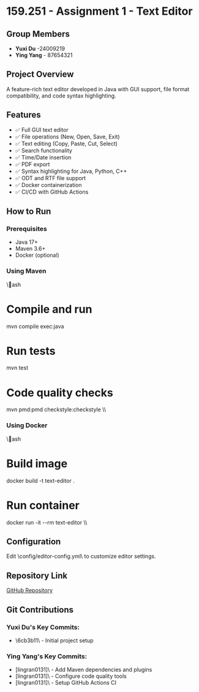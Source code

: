 ﻿# 159.251 - Assignment 1 - Text Editor

## Group Members
- **Yuxi Du** -24009219
- **Ying Yang** - 87654321

## Project Overview
A feature-rich text editor developed in Java with GUI support, file format compatibility, and code syntax highlighting.

## Features
- ✅ Full GUI text editor
- ✅ File operations (New, Open, Save, Exit)
- ✅ Text editing (Copy, Paste, Cut, Select)
- ✅ Search functionality
- ✅ Time/Date insertion
- ✅ PDF export
- ✅ Syntax highlighting for Java, Python, C++
- ✅ ODT and RTF file support
- ✅ Docker containerization
- ✅ CI/CD with GitHub Actions

## How to Run

### Prerequisites
- Java 17+
- Maven 3.6+
- Docker (optional)

### Using Maven
\\\ash
# Compile and run
mvn compile exec:java

# Run tests
mvn test

# Code quality checks
mvn pmd:pmd checkstyle:checkstyle
\\\

### Using Docker
\\\ash
# Build image
docker build -t text-editor .

# Run container
docker run -it --rm text-editor
\\\

## Configuration
Edit \config/editor-config.yml\ to customize editor settings.

## Repository Link
[GitHub Repository](https://github.com/lingran0131/251-Assignment1-2025-YuxiDu-YingYang)

## Git Contributions
### Yuxi Du's Key Commits:
- \6cb3b11\ - Initial project setup

### Ying Yang's Key Commits:  
- \[lingran0131]\ - Add Maven dependencies and plugins
- \[lingran0131]\ - Configure code quality tools  
- \[lingran0131]\ - Setup GitHub Actions CI
